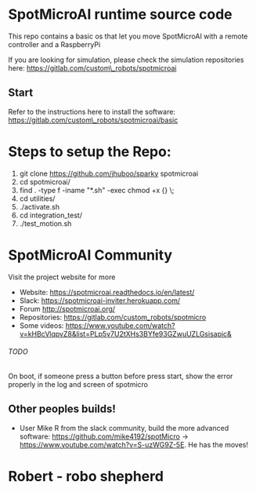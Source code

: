 # SpotMicroAI runtime source code

This repo contains a basic os that let you move SpotMicroAI with a remote controller and a RaspberryPi

If you are looking for simulation, please check the simulation repositories here: https://gitlab.com/custom\_robots/spotmicroai

## Start

Refer to the instructions here to install the software: https://gitlab.com/custom\_robots/spotmicroai/basic

# Steps to setup the Repo:
1) git clone https://github.com/jhuboo/sparky spotmicroai
2) cd spotmicroai/
3) find . -type f -iname "\*.sh" -exec chmod +x {} \\;
4) cd utilities/
5) ./activate.sh
6) cd integration\_test/
7) ./test\_motion.sh

# SpotMicroAI Community

Visit the project website for more
* Website: https://spotmicroai.readthedocs.io/en/latest/
* Slack: https://spotmicroai-inviter.herokuapp.com/
* Forum http://spotmicroai.org/
* Repositories: https://gitlab.com/custom_robots/spotmicro
* Some videos: https://www.youtube.com/watch?v=kHBcVlqpvZ8&list=PLp5v7U2tXHs3BYfe93GZwuUZLGsisapic&


###### TODO
On boot, if someone press a button before press start, show the error properly in the log and screen of spotmicro

## Other peoples builds!

* User Mike R from the slack community, build the more advanced software: https://github.com/mike4192/spotMicro -> https://www.youtube.com/watch?v=S-uzWG9Z-5E. He has the moves!
# Robert - robo shepherd
